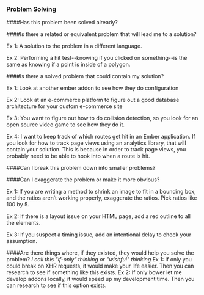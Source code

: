 ### Problem Solving
####Has this problem been solved already?


####Is there a related or equivalent problem that will lead me to a solution?

Ex 1: A solution to the problem in a different language.

Ex 2: Performing a hit test--knowing if you clicked on something--is the same as knowing if a point is inside of a polygon.

####Is there a solved problem that could contain my solution?

Ex 1: Look at another ember addon to see how they do configuration

Ex 2: Look at an e-commerce platform to figure out a good database architecture for your custom e-commerce site

Ex 3: You want to figure out how to do collision detection, so you look for an open source video game to see how they do it.

Ex 4: I want to keep track of which routes get hit in an Ember application. If you look for how to track page views using an analytics library, that will contain your solution. This is because in order to track page views, you probably need to be able to hook into when a route is hit.

####Can I break this problem down into smaller problems?

####Can I exaggerate the problem or make it more obvious?

Ex 1: If you are writing a method to shrink an image to fit in a bounding box, and the ratios aren’t working properly, exaggerate the ratios. Pick ratios like 100 by 5.

Ex 2: If there is a layout issue on your HTML page, add a red outline to all the elements.

Ex 3: If you suspect a timing issue, add an intentional delay to check your assumption.

####Are there things where, if they existed, they would help you solve the problem?
_I call this "if-only" thinking or "wishful" thinking_
Ex 1: If only you could break on XHR requests, it would make your life easier. Then you can research to see if something like this exists.
Ex 2: If only bower let me develop addons locally, it would speed up my development time. Then you can research to see if this option exists.
